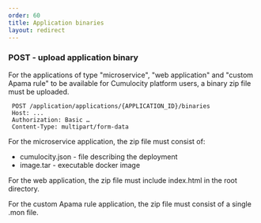 ```yaml
---
order: 60
title: Application binaries
layout: redirect
---
```


### POST - upload application binary

For the applications of type "microservice", "web application" and "custom Apama rule" to be available for Cumulocity platform users, a binary zip file must be uploaded.
     
     POST /application/applications/{APPLICATION_ID}/binaries
     Host: ...
     Authorization: Basic …
     Content-Type: multipart/form-data

For the microservice application, the zip file must consist of:

* cumulocity.json - file describing the deployment
* image.tar - executable docker image

For the web application, the zip file must include index.html in the root directory.

For the custom Apama rule application, the zip file must consist of a single .mon file.
